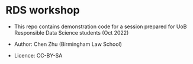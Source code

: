 # RDS workshop 

- This repo contains demonstration code for a session prepared for UoB Responsible Data Science students (Oct 2022)

- Author: Chen Zhu (Birmingham Law School)
- Licence: CC-BY-SA

